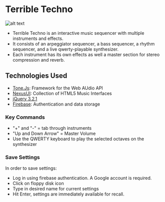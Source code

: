 # Terrible Techno

![alt text](https://i.imgur.com/1VUE4X2.png "Terrible Techno Screenshot")

- Terrible Techno is an interactive music sequencer with multiple instruments and effects.
- It consists of an arpeggiator sequencer, a bass sequencer, a rhythm sequencer, and a live qwerty-playable synthesizer.
- Each instrument has its own effects as well a master section for stereo compression and reverb. 

## Technologies Used
- [Tone.Js](https://tonejs.github.io/): Framework for the Web AUdio API
- [NexusUI](https://nexus-js.github.io/ui/): Collection of HTML5 Music Interfaces
- [jQuery 3.2.1](https://www.jquery.com/)
- [Firebase](https://firebase.google.com/): Authentication and data storage

### Key Commands
- "+" and "-" = tab through instruments
- "Up and Down Arrow" = Master Volume
- Use the QWERTY keyboard to play the selected octaves on the synthesizer

### Save Settings
In order to save settings: <br/>
- Log in using firebase authentication. A Google account is required.
- Click on floppy disk icon
- Type in desired name for current settings
- Hit Enter, settings are immediately available for recall.




